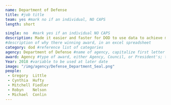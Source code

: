 ```yaml
---
name: Department of Defense
title: #job title
team: yes #mark no if an individual, NO CAPS
length: short

single: no  #mark yes if an individual NO CAPS
description: Made it easier and faster for DOD to use data to achieve mission outcomes. The team standardized data across 60 systems and improved data security, governance, and compliance.
#description of why there winning award, in an excel spreadsheet
category: dod #reference list of categories
agency: Department of Defense #name of agency, capitalize first letter of each name
award: Agency #type of award, either Agency, Council, or President's; this is case sensitive so make sure to match the options listed exactly. This section generates the format of the card
Year: 2018 #variable to be used at later date
image: "/img/agency/Defense_Department_Seal.png"
people:
 - Gregory	Little
 - Cynthia	Hufty
 - Mitchell	Fiedler
 - Robyn	Nelson
 - Michael	Conlin
---
```

